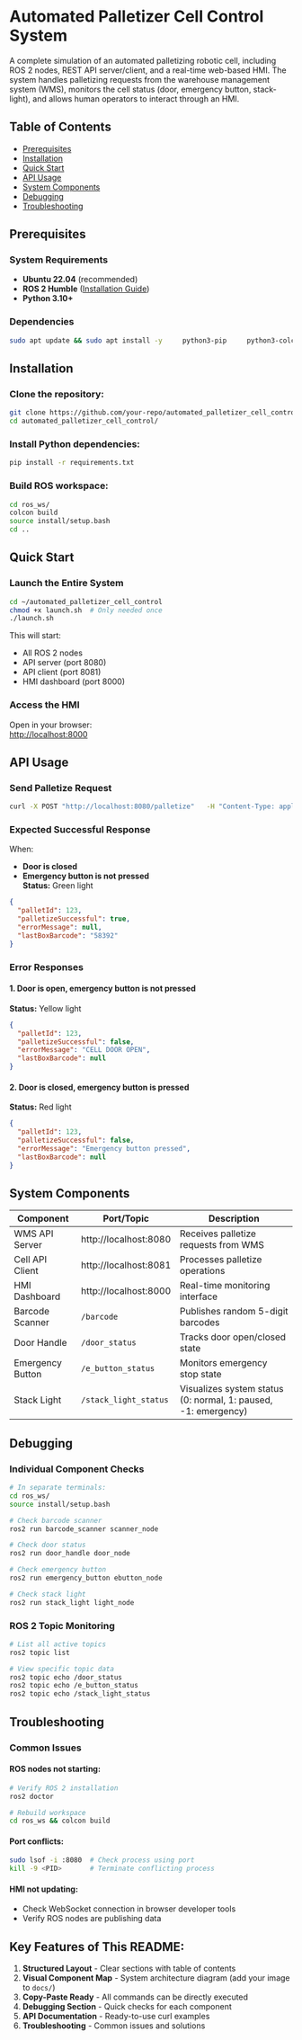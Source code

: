 
# Automated Palletizer Cell Control System

A complete simulation of an automated palletizing robotic cell, including ROS 2 nodes, REST API server/client, and a real-time web-based HMI. The system handles palletizing requests from the warehouse management system (WMS), monitors the cell status (door, emergency button, stack-light), and allows human operators to interact through an HMI.

## Table of Contents
- [Prerequisites](#prerequisites)
- [Installation](#installation)
- [Quick Start](#quick-start)
- [API Usage](#api-usage)
- [System Components](#system-components)
- [Debugging](#debugging)
- [Troubleshooting](#troubleshooting)

## Prerequisites

### System Requirements
- **Ubuntu 22.04** (recommended)
- **ROS 2 Humble** ([Installation Guide](https://docs.ros.org/en/humble/Installation.html))
- **Python 3.10+**

### Dependencies
```bash
sudo apt update && sudo apt install -y     python3-pip     python3-colcon-common-extensions     python3-vcstool     git     build-essential
```

## Installation

### Clone the repository:
```bash
git clone https://github.com/your-repo/automated_palletizer_cell_control.git
cd automated_palletizer_cell_control/
```

### Install Python dependencies:
```bash
pip install -r requirements.txt
```

### Build ROS workspace:
```bash
cd ros_ws/
colcon build
source install/setup.bash
cd ..
```

## Quick Start

### Launch the Entire System
```bash
cd ~/automated_palletizer_cell_control
chmod +x launch.sh  # Only needed once
./launch.sh
```

This will start:
- All ROS 2 nodes
- API server (port 8080)
- API client (port 8081)
- HMI dashboard (port 8000)

### Access the HMI

Open in your browser:  
[http://localhost:8000](http://localhost:8000)

## API Usage

### Send Palletize Request
```bash
curl -X POST "http://localhost:8080/palletize"   -H "Content-Type: application/json"   -d '{"palletId": 123, "boxCount": 4}'
```

### Expected Successful Response  
When:
- **Door is closed**
- **Emergency button is not pressed**  
**Status:** Green light

```json
{
  "palletId": 123,
  "palletizeSuccessful": true,
  "errorMessage": null,
  "lastBoxBarcode": "58392"
}
```

### Error Responses  

#### 1. Door is open, emergency button is not pressed  
**Status:** Yellow light

```json
{
  "palletId": 123,
  "palletizeSuccessful": false,
  "errorMessage": "CELL DOOR OPEN",
  "lastBoxBarcode": null
}
```

#### 2. Door is closed, emergency button is pressed  
**Status:** Red light

```json
{
  "palletId": 123,
  "palletizeSuccessful": false,
  "errorMessage": "Emergency button pressed",
  "lastBoxBarcode": null
}
```

## System Components

| Component        | Port/Topic           | Description                                  |
|------------------|----------------------|----------------------------------------------|
| WMS API Server   | http://localhost:8080 | Receives palletize requests from WMS         |
| Cell API Client  | http://localhost:8081 | Processes palletize operations               |
| HMI Dashboard    | http://localhost:8000 | Real-time monitoring interface               |
| Barcode Scanner  | `/barcode`           | Publishes random 5-digit barcodes            |
| Door Handle      | `/door_status`       | Tracks door open/closed state                |
| Emergency Button | `/e_button_status`   | Monitors emergency stop state                |
| Stack Light      | `/stack_light_status`| Visualizes system status (0: normal, 1: paused, -1: emergency) |

## Debugging

### Individual Component Checks
```bash
# In separate terminals:
cd ros_ws/
source install/setup.bash

# Check barcode scanner
ros2 run barcode_scanner scanner_node

# Check door status
ros2 run door_handle door_node

# Check emergency button
ros2 run emergency_button ebutton_node

# Check stack light
ros2 run stack_light light_node
```

### ROS 2 Topic Monitoring
```bash
# List all active topics
ros2 topic list

# View specific topic data
ros2 topic echo /door_status
ros2 topic echo /e_button_status
ros2 topic echo /stack_light_status
```

## Troubleshooting

### Common Issues

#### ROS nodes not starting:
```bash
# Verify ROS 2 installation
ros2 doctor

# Rebuild workspace
cd ros_ws && colcon build
```

#### Port conflicts:
```bash
sudo lsof -i :8080  # Check process using port
kill -9 <PID>       # Terminate conflicting process
```

#### HMI not updating:
- Check WebSocket connection in browser developer tools
- Verify ROS nodes are publishing data

## Key Features of This README:

1. **Structured Layout** - Clear sections with table of contents  
2. **Visual Component Map** - System architecture diagram (add your image to `docs/`)  
3. **Copy-Paste Ready** - All commands can be directly executed  
4. **Debugging Section** - Quick checks for each component  
5. **API Documentation** - Ready-to-use curl examples  
6. **Troubleshooting** - Common issues and solutions  
